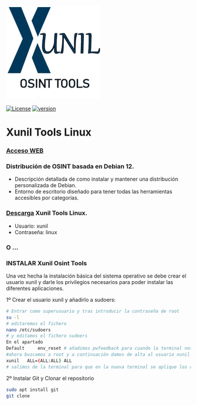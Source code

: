 ![LogoREADME](https://github.com/laprise2023/Xunil-Osint-Tools/blob/main/Imagenes/LogoXunil.jpg)

[![License](https://img.shields.io/badge/license-GPLv3-FF8400.svg)](https://github.com/blacklanternsecurity/bbot/blob/dev/LICENSE) [![version](https://img.shields.io/badge/version-1.0.0-green.svg)](https://semver.org)

# Xunil Tools Linux 
### [Acceso WEB](https://sites.google.com/view/xunilosint/inicio)
### Distribución de OSINT basada en Debian 12.

- Descripción detallada de como instalar y mantener una distribución personalizada de Debian.
- Entorno de escritorio diseñado para tener todas las herramientas accesibles por categorías.

### [Descarga](https://sites.google.com/view/xunilosint/descarga/) Xunil Tools Linux.

- Usuario: xunil
- Contraseña: linux


### O ...

### INSTALAR Xunil Osint Tools

Una vez hecha la instalación básica del sistema operativo se debe crear el usuario xunil 
y darle los privilegios necesarios para poder instalar las diferentes aplicaciones.

1º Crear el usuario xunil y añadirlo a sudoers:
~~~bash
# Entrar como superusuario y tras introducir la contraseña de root 
su -l
# editaremos el fichero
nano /etc/sudoers
# y editamos el fichero sudoers
En el apartado
Default     env_reset # añadimos pwfeedback para cuando la terminal nos solicite la contraseña aparezca asteriscos
#ahora buscamos a root y a continuación damos de alta al usuario xunil con los mismos privilegios que root
xunil   ALL=(ALL:ALL) ALL
# salimos de la terminal para que en la nueva terminal se aplique los cambios realizados
~~~
2º Instalar Git y Clonar el repositorio
~~~bash
sudo apt install git
git clone
~~~

